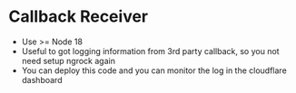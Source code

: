 # Callback Receiver

- Use >= Node 18
- Useful to got logging information from 3rd party callback, so you not need setup ngrock again
- You can deploy this code and you can monitor the log in the cloudflare dashboard
